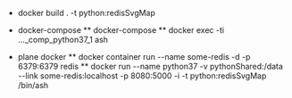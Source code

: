 * docker build . -t python:redisSvgMap

* docker-compose
** docker-compose
** docker exec -ti ..._comp_python37_1 ash

* plane docker
** docker container run --name some-redis -d -p 6379:6379 redis
** docker run --name python37 -v pythonShared:/data --link some-redis:localhost -p 8080:5000 -i -t python:redisSvgMap /bin/ash 
